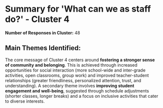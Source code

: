 # Summary for 'What can we as staff do?' - Cluster 4

**Number of Responses in Cluster:** 48

## Main Themes Identified:

The core message of Cluster 4 centers around **fostering a stronger sense of community and belonging**.  This is achieved through increased opportunities for social interaction (more school-wide and inter-grade activities, open classrooms, group work) and improved teacher-student relationships (greater friendliness, personalized attention, trust, and understanding).  A secondary theme involves **improving student engagement and well-being**, suggested through schedule adjustments (shorter classes, longer breaks) and a focus on inclusive activities that cater to diverse interests.